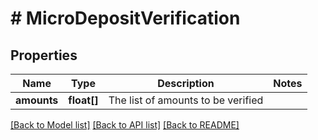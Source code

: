 # # MicroDepositVerification

## Properties

Name | Type | Description | Notes
------------ | ------------- | ------------- | -------------
**amounts** | **float[]** | The list of amounts to be verified |

[[Back to Model list]](../../README.md#models) [[Back to API list]](../../README.md#endpoints) [[Back to README]](../../README.md)
